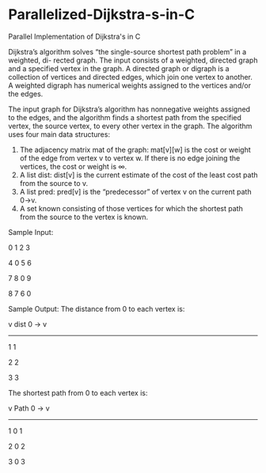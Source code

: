 # Parallelized-Dijkstra-s-in-C
Parallel Implementation of Dijkstra's in C

Dijkstra’s algorithm solves “the single-source shortest path problem” in a weighted, di- rected graph. 
The input consists of a weighted, directed graph and a specified vertex in the graph. A directed graph or digraph 
is a collection of vertices and directed edges, which join one vertex to another. A weighted digraph has numerical 
weights assigned to the vertices and/or the edges.

The input graph for Dijkstra’s algorithm has nonnegative weights assigned to the edges, and the algorithm finds a shortest 
path from the specified vertex, the source vertex, to every other vertex in the graph. The algorithm uses four main data 
structures:

1. The adjacency matrix mat of the graph: mat[v][w] is the cost or weight of the edge from vertex v to vertex w. If there is no edge joining the vertices, the cost or weight is ∞.
2. A list dist: dist[v] is the current estimate of the cost of the least cost path from the source to v.
3. A list pred: pred[v] is the “predecessor” of vertex v on the current path 0->v.
4. A set known consisting of those vertices for which the shortest path from the source to
the vertex is known.

Sample Input:

0 1 2 3

4 0 5 6

7 8 0 9

8 7 6 0

Sample Output:
The distance from 0 to each vertex is:

 v    dist 0 -> v
***   ***********

 1        1

 2        2

 3        3
 
The shortest path from 0 to each vertex is:

 v   Path 0 -> v
***  ************

  1     0  1

  2     0  2

  3     0  3
